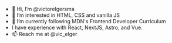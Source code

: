 - 👋 Hi, I’m @victorelgersma
- 👀 I’m interested in HTML, CSS and vanilla JS
- 🌱 I’m currently following MDN's Frontend Developer Curriculum
- I have experience with React, NextJS, Astro, and Vue. 
- 📫 Reach me at @vic_elger


<!---
victorelgersma/victorelgersma is a ✨ special ✨ repository because its `README.md` (this file) appears on your GitHub profile.
You can click the Preview link to take a look at your changes.
--->
